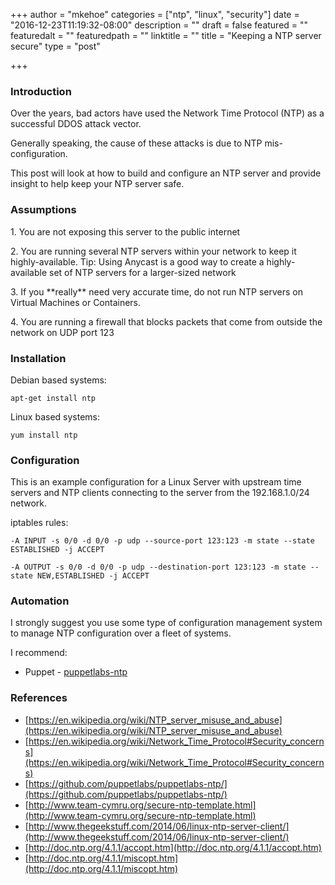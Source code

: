 +++
author = "mkehoe"
categories = ["ntp", "linux", "security"]
date = "2016-12-23T11:19:32-08:00"
description = ""
draft = false
featured = ""
featuredalt = ""
featuredpath = ""
linktitle = ""
title = "Keeping a NTP server secure"
type = "post"

+++
### Introduction

Over the years, bad actors have used the Network Time Protocol (NTP) as a successful DDOS attack vector.

Generally speaking, the cause of these attacks is due to NTP mis-configuration.

This post will look at how to build and configure an NTP server and provide insight to help keep your NTP server safe.

### Assumptions

1\. You are not exposing this server to the public internet

2\. You are running several NTP servers within your network to keep it highly-available. Tip: Using Anycast is a good way to create a highly-available set of NTP servers for a larger-sized network

3\. If you \*\*really\*\* need very accurate time, do not run NTP servers on Virtual Machines or Containers.

4\. You are running a firewall that blocks packets that come from outside the network on UDP port 123

### Installation

Debian based systems:

`apt-get install ntp`

Linux based systems:

`yum install ntp`

### Configuration
This is an example configuration for a Linux Server with upstream time servers and NTP clients connecting to the server from the 192.168.1.0/24 network.
<script src="https://gist.github.com/michael-kehoe/3671aefc504de4895a151532025ff680.js"></script>

iptables rules:

`-A INPUT -s 0/0 -d 0/0 -p udp --source-port 123:123 -m state --state ESTABLISHED -j ACCEPT`

`-A OUTPUT -s 0/0 -d 0/0 -p udp --destination-port 123:123 -m state --state NEW,ESTABLISHED -j ACCEPT`

### Automation

I strongly suggest you use some type of configuration management system to manage NTP configuration over a fleet of systems.

I recommend:

* Puppet - [puppetlabs-ntp](https://github.com/puppetlabs/puppetlabs-ntp)

### References
* [https://en.wikipedia.org/wiki/NTP_server_misuse_and_abuse](https://en.wikipedia.org/wiki/NTP_server_misuse_and_abuse)
* [https://en.wikipedia.org/wiki/Network_Time_Protocol#Security_concerns](https://en.wikipedia.org/wiki/Network_Time_Protocol#Security_concerns)
* [https://github.com/puppetlabs/puppetlabs-ntp/](https://github.com/puppetlabs/puppetlabs-ntp/)
* [http://www.team-cymru.org/secure-ntp-template.html](http://www.team-cymru.org/secure-ntp-template.html)
* [http://www.thegeekstuff.com/2014/06/linux-ntp-server-client/](http://www.thegeekstuff.com/2014/06/linux-ntp-server-client/)
* [http://doc.ntp.org/4.1.1/accopt.htm](http://doc.ntp.org/4.1.1/accopt.htm)
* [http://doc.ntp.org/4.1.1/miscopt.htm](http://doc.ntp.org/4.1.1/miscopt.htm)